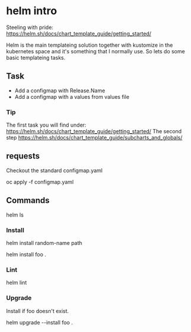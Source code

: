 # helm intro

Steeling with pride: https://helm.sh/docs/chart_template_guide/getting_started/

Helm is the main templateing solution together with kustomize in the kubernetes space and it's something that I normally use.
So lets do some basic templateing tasks.

## Task

- Add a configmap with Release.Name
- Add a configmap with a values from values file

### Tip

The first task you will find under: https://helm.sh/docs/chart_template_guide/getting_started/
The second step https://helm.sh/docs/chart_template_guide/subcharts_and_globals/

## requests

Checkout the standard configmap.yaml

oc apply -f configmap.yaml

## Commands

helm ls

### Install

helm install random-name path

helm install foo .

### Lint

helm lint

### Upgrade

Install if foo doesn't exist.

helm upgrade --install foo .
